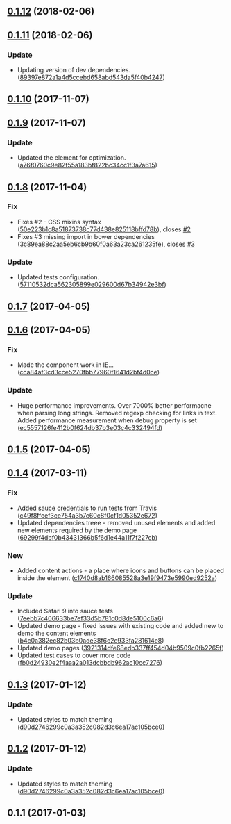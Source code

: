 <a name="0.1.12"></a>
## [0.1.12](https://github.com/advanced-rest-client/json-viewer/compare/0.1.11...0.1.12) (2018-02-06)




<a name="0.1.11"></a>
## [0.1.11](https://github.com/advanced-rest-client/json-viewer/compare/0.1.10...0.1.11) (2018-02-06)


### Update

* Updating version of dev dependencies. ([89397e872a1a4d5ccebd658abd543da5f40b4247](https://github.com/advanced-rest-client/json-viewer/commit/89397e872a1a4d5ccebd658abd543da5f40b4247))



<a name="0.1.10"></a>
## [0.1.10](https://github.com/advanced-rest-client/json-viewer/compare/0.1.9...0.1.10) (2017-11-07)




<a name="0.1.9"></a>
## [0.1.9](https://github.com/advanced-rest-client/json-viewer/compare/0.1.8...0.1.9) (2017-11-07)


### Update

* Updated the element for optimization. ([a76f0760c9e82f55a183bf822bc34cc1f3a7a615](https://github.com/advanced-rest-client/json-viewer/commit/a76f0760c9e82f55a183bf822bc34cc1f3a7a615))



<a name="0.1.8"></a>
## [0.1.8](https://github.com/advanced-rest-client/json-viewer/compare/0.1.6...0.1.8) (2017-11-04)


### Fix

* Fixes #2 - CSS mixins syntax ([50e223b1c8a51873738c77d438e825118bffd78b](https://github.com/advanced-rest-client/json-viewer/commit/50e223b1c8a51873738c77d438e825118bffd78b)), closes [#2](https://github.com/advanced-rest-client/json-viewer/issues/2)
* Fixes #3 missing import in bower dependencies ([3c89ea88c2aa5eb6cb9b60f0a63a23ca261235fe](https://github.com/advanced-rest-client/json-viewer/commit/3c89ea88c2aa5eb6cb9b60f0a63a23ca261235fe)), closes [#3](https://github.com/advanced-rest-client/json-viewer/issues/3)

### Update

* Updated tests configuration. ([57110532dca562305899e029600d67b34942e3bf](https://github.com/advanced-rest-client/json-viewer/commit/57110532dca562305899e029600d67b34942e3bf))



<a name="0.1.7"></a>
## [0.1.7](https://github.com/advanced-rest-client/json-viewer/compare/0.1.6...v0.1.7) (2017-04-05)




<a name="0.1.6"></a>
## [0.1.6](https://github.com/advanced-rest-client/json-viewer/compare/0.1.4...v0.1.6) (2017-04-05)


### Fix

* Made the component work in IE... ([cca84af3cd3cce5270fbb77960f1641d2bf4d0ce](https://github.com/advanced-rest-client/json-viewer/commit/cca84af3cd3cce5270fbb77960f1641d2bf4d0ce))

### Update

* Huge performance improvements. Over 7000% better performacne when parsing long strings. Removed regexp checking for links in text. Added performance measurement when debug property is set ([ec5557126fe412b0f624db37b3e03c4c332494fd](https://github.com/advanced-rest-client/json-viewer/commit/ec5557126fe412b0f624db37b3e03c4c332494fd))



<a name="0.1.5"></a>
## [0.1.5](https://github.com/advanced-rest-client/json-viewer/compare/0.1.4...v0.1.5) (2017-04-05)




<a name="0.1.4"></a>
## [0.1.4](https://github.com/advanced-rest-client/json-viewer/compare/0.1.3...v0.1.4) (2017-03-11)


### Fix

* Added sauce credentials to run tests from Travis ([c49f8ffcef3ce754a3b7c60c8f0cf1d05352e672](https://github.com/advanced-rest-client/json-viewer/commit/c49f8ffcef3ce754a3b7c60c8f0cf1d05352e672))
* Updated dependencies treee - removed unused elements and added new elements required by the demo page ([69299f4dbf0b43431366b5f6d1e44a11f7f227cb](https://github.com/advanced-rest-client/json-viewer/commit/69299f4dbf0b43431366b5f6d1e44a11f7f227cb))

### New

* Added content actions - a place where icons and buttons can be placed inside the element ([c1740d8ab166085528a3e19f9473e5990ed9252a](https://github.com/advanced-rest-client/json-viewer/commit/c1740d8ab166085528a3e19f9473e5990ed9252a))

### Update

* Included Safari 9 into sauce tests ([7eebb7c406633be7ef33d5b781c0d8de5100c6a6](https://github.com/advanced-rest-client/json-viewer/commit/7eebb7c406633be7ef33d5b781c0d8de5100c6a6))
* Updated demo page - fixed issues with existing code and added new to demo the content elements ([b4c0a382ec82b03b0ade38f6c2e933fa281614e8](https://github.com/advanced-rest-client/json-viewer/commit/b4c0a382ec82b03b0ade38f6c2e933fa281614e8))
* Updated demo pages ([3921314dfe68edb337ff454d04b9509c0fb2265f](https://github.com/advanced-rest-client/json-viewer/commit/3921314dfe68edb337ff454d04b9509c0fb2265f))
* Updated test cases to cover more code ([fb0d24930e2f4aaa2a013dcbbdb962ac10cc7276](https://github.com/advanced-rest-client/json-viewer/commit/fb0d24930e2f4aaa2a013dcbbdb962ac10cc7276))



<a name="0.1.3"></a>
## [0.1.3](https://github.com/advanced-rest-client/json-viewer/compare/0.1.1...v0.1.3) (2017-01-12)


### Update

* Updated styles to match theming ([d90d2746299c0a3a352c082d3c6ea17ac105bce0](https://github.com/advanced-rest-client/json-viewer/commit/d90d2746299c0a3a352c082d3c6ea17ac105bce0))



<a name="0.1.2"></a>
## [0.1.2](https://github.com/advanced-rest-client/json-viewer/compare/0.1.1...v0.1.2) (2017-01-12)


### Update

* Updated styles to match theming ([d90d2746299c0a3a352c082d3c6ea17ac105bce0](https://github.com/advanced-rest-client/json-viewer/commit/d90d2746299c0a3a352c082d3c6ea17ac105bce0))



<a name="0.1.1"></a>
## 0.1.1 (2017-01-03)




